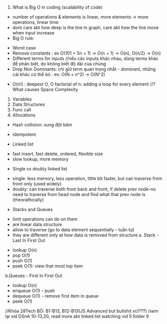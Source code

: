 1. What is Big O in coding (scalability of code)

- number of operations & elements is linear, more elements -> more operations, linear time
- dont care abt how deep is the line in graph, care abt how the line move when input increase
- Big O rule:

* Worst case
* Remove constants : ex O(101 + 5n + 1) -> O(n + 1) -> O(n), O(n/2) -> O(n)
* Different terms for inputs //nếu các inputs khác nhau, dùng terms khác để phân biệt, do không biết độ dài của chúng
* Drop Non Dominants: chỉ giữ term quan trọng nhất - dominant, những cái khác có thể bỏ : ex: O(N + n^2) -> O(N^2)

- O(n!) : deepest O, O factorial of n: adding a loop for every element
  //? What causes Space Complexity

1. Variables
2. Data Structures
3. Func call
4. Allocations

- Hash collision: xung đột băm
- idempotent

- Linked list

* fast insert, fast delete, ordered, flexible size
* slow lookup, more memory

- Single vs doubly linked list

* single: less memory, less operation, little bit faster, but can traverse from front only (used widely)
* doubly: can traverse both from back and front, if delete prev node-no need to traverse from head node and find what that prev node is (theorathically)

- Stacks and Queues

* limit operations can do on them
* are linear data structure
* allow to traverse (go to data element sequentially - tuần tự)
* they are different only at how data is removed from structure
  a. Stack - Last In First Out

- lookup O(n)
- pop O(1)
- push O(1)
- peek O(1): view that most top item

b.Queues - First In First Out

- lookup O(n)
- enqueue O(1) - push
- dequeue O(1) - remove first item in queue
- peek O(1)

//Khóa 28Tech BỎ: B1-B13, B12-B13(JS Advanced but bullshit vcl???)
/xem lại vid DSnA 10-13,20, read more abt linked list
watching vid 5 folder 9
